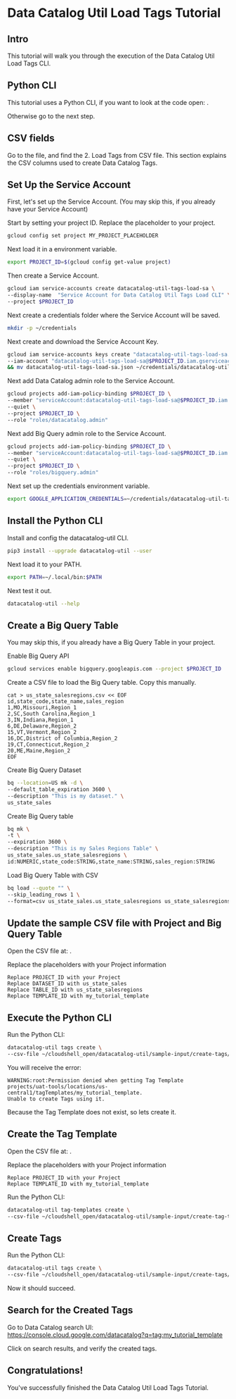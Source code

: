 <!---
Note: This tutorial is meant for Google Cloud Shell, and can be opened by going to
http://gstatic.com/cloudssh/images/open-btn.svg)](https://console.cloud.google.com/cloudshell/open?git_repo=https://github.com/mesmacosta/datacatalog-util&tutorial=tutorials/tags/TUTORIAL.LOAD.md)--->
# Data Catalog Util Load Tags Tutorial

<!-- TODO: analytics id? -->
<walkthrough-author name="mesmacosta@gmail.com" tutorialName="Data Catalog Util Load Tags Tutorial" repositoryUrl="https://github.com/mesmacosta/datacatalog-util"></walkthrough-author>

## Intro

This tutorial will walk you through the execution of the Data Catalog Util Load Tags CLI.

## Python CLI

This tutorial uses a Python CLI, if you want to look at the code open:
<walkthrough-editor-open-file filePath="cloudshell_open/datacatalog-util/src/datacatalog_util/datacatalog_util_cli.py"
                              text="datacatalog_util_cli.py">
</walkthrough-editor-open-file>.

Otherwise go to the next step.

## CSV fields

Go to the
<walkthrough-editor-open-file filePath="cloudshell_open/datacatalog-util/README.md" text="README.md">
</walkthrough-editor-open-file> file, and find the 2. Load Tags from CSV file.
This section explains the CSV columns used to create Data Catalog Tags.

## Set Up the Service Account

First, let's set up the Service Account. (You may skip this, if you already have your Service Account)

Start by setting your project ID. Replace the placeholder to your project.
```bash
gcloud config set project MY_PROJECT_PLACEHOLDER
```

Next load it in a environment variable.
```bash
export PROJECT_ID=$(gcloud config get-value project)
```

Then create a Service Account.
```bash
gcloud iam service-accounts create datacatalog-util-tags-load-sa \
--display-name  "Service Account for Data Catalog Util Tags Load CLI" \
--project $PROJECT_ID
```

Next create a credentials folder where the Service Account will be saved.
```bash
mkdir -p ~/credentials
```

Next create and download the Service Account Key.
```bash
gcloud iam service-accounts keys create "datacatalog-util-tags-load-sa.json" \
--iam-account "datacatalog-util-tags-load-sa@$PROJECT_ID.iam.gserviceaccount.com" \
&& mv datacatalog-util-tags-load-sa.json ~/credentials/datacatalog-util-tags-load-sa.json
```

Next add Data Catalog admin role to the Service Account.
```bash
gcloud projects add-iam-policy-binding $PROJECT_ID \
--member "serviceAccount:datacatalog-util-tags-load-sa@$PROJECT_ID.iam.gserviceaccount.com" \
--quiet \
--project $PROJECT_ID \
--role "roles/datacatalog.admin"
```

Next add Big Query admin role to the Service Account.
```bash
gcloud projects add-iam-policy-binding $PROJECT_ID \
--member "serviceAccount:datacatalog-util-tags-load-sa@$PROJECT_ID.iam.gserviceaccount.com" \
--quiet \
--project $PROJECT_ID \
--role "roles/bigquery.admin"
```

Next set up the credentials environment variable.
```bash
export GOOGLE_APPLICATION_CREDENTIALS=~/credentials/datacatalog-util-tags-load-sa.json
```

## Install the Python CLI

Install and config the datacatalog-util CLI.
```bash
pip3 install --upgrade datacatalog-util --user
```
Next load it to your PATH.
```bash
export PATH=~/.local/bin:$PATH
```

Next test it out.
```bash
datacatalog-util --help
```

## Create a Big Query Table

You may skip this, if you already have a Big Query Table in your project.

Enable Big Query API
```bash
gcloud services enable bigquery.googleapis.com --project $PROJECT_ID
```

Create a CSV file to load the Big Query table. Copy this manually.
```
cat > us_state_salesregions.csv << EOF
id,state_code,state_name,sales_region
1,MO,Missouri,Region_1
2,SC,South Carolina,Region_1
3,IN,Indiana,Region_1
6,DE,Delaware,Region_2
15,VT,Vermont,Region_2
16,DC,District of Columbia,Region_2
19,CT,Connecticut,Region_2
20,ME,Maine,Region_2
EOF
```

Create Big Query Dataset
```bash
bq --location=US mk -d \
--default_table_expiration 3600 \
--description "This is my dataset." \
us_state_sales
```

Create Big Query table
```bash
bq mk \
-t \
--expiration 3600 \
--description "This is my Sales Regions Table" \
us_state_sales.us_state_salesregions \
id:NUMERIC,state_code:STRING,state_name:STRING,sales_region:STRING
```

Load Big Query Table with CSV
```bash
bq load --quote "" \
--skip_leading_rows 1 \
--format=csv us_state_sales.us_state_salesregions us_state_salesregions.csv
```

## Update the sample CSV file with Project and Big Query Table

Open the CSV file at:
<walkthrough-editor-open-file filePath="cloudshell_open/datacatalog-util/sample-input/create-tags/tags-opt-1-all-metadata.csv"
                              text="tags-opt-1-all-metadata.csv">
</walkthrough-editor-open-file>.

Replace the placeholders with your Project information
```
Replace PROJECT_ID with your Project
Replace DATASET_ID with us_state_sales
Replace TABLE_ID with us_state_salesregions
Replace TEMPLATE_ID with my_tutorial_template
```

## Execute the Python CLI

Run the Python CLI:
```bash
datacatalog-util tags create \
--csv-file ~/cloudshell_open/datacatalog-util/sample-input/create-tags/tags-opt-1-all-metadata.csv
```

You will receive the error:
```
WARNING:root:Permission denied when getting Tag Template 
projects/uat-tools/locations/us-central1/tagTemplates/my_tutorial_template.
Unable to create Tags using it.
```
Because the Tag Template does not exist, so lets create it.

## Create the Tag Template

Open the CSV file at:
<walkthrough-editor-open-file filePath="cloudshell_open/datacatalog-util/sample-input/create-tag-templates/tag-templates-opt-1-all-metadata.csv"
                              text="tag-templates-opt-1-all-metadata.csv">
</walkthrough-editor-open-file>.

Replace the placeholders with your Project information
```
Replace PROJECT_ID with your Project
Replace TEMPLATE_ID with my_tutorial_template
```

Run the Python CLI:
```bash
datacatalog-util tag-templates create \
--csv-file ~/cloudshell_open/datacatalog-util/sample-input/create-tag-templates/tag-templates-opt-1-all-metadata.csv
```

## Create Tags

Run the Python CLI:
```bash
datacatalog-util tags create \
--csv-file ~/cloudshell_open/datacatalog-util/sample-input/create-tags/tags-opt-1-all-metadata.csv
```

Now it should succeed.

## Search for the Created Tags

Go to Data Catalog search UI:
https://console.cloud.google.com/datacatalog?q=tag:my_tutorial_template

Click on search results, and verify the created tags.

## Congratulations!

<walkthrough-conclusion-trophy></walkthrough-conclusion-trophy>

You've successfully finished the Data Catalog Util Load Tags Tutorial.
